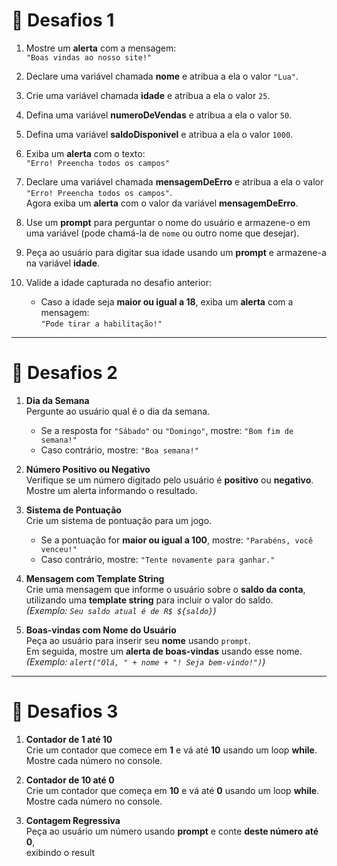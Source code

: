 # 🧩 Desafios 1

1. Mostre um **alerta** com a mensagem:  
   `"Boas vindas ao nosso site!"`

2. Declare uma variável chamada **nome** e atribua a ela o valor `"Lua"`.

3. Crie uma variável chamada **idade** e atribua a ela o valor `25`.

4. Defina uma variável **numeroDeVendas** e atribua a ela o valor `50`.

5. Defina uma variável **saldoDisponivel** e atribua a ela o valor `1000`.

6. Exiba um **alerta** com o texto:  
   `"Erro! Preencha todos os campos"`

7. Declare uma variável chamada **mensagemDeErro** e atribua a ela o valor `"Erro! Preencha todos os campos"`.  
   Agora exiba um **alerta** com o valor da variável **mensagemDeErro**.

8. Use um **prompt** para perguntar o nome do usuário e armazene-o em uma variável (pode chamá-la de `nome` ou outro nome que desejar).

9. Peça ao usuário para digitar sua idade usando um **prompt** e armazene-a na variável **idade**.

10. Valide a idade capturada no desafio anterior:  
    - Caso a idade seja **maior ou igual a 18**, exiba um **alerta** com a mensagem:  
      `"Pode tirar a habilitação!"`
---

# 🧩 Desafios 2

1. **Dia da Semana**  
   Pergunte ao usuário qual é o dia da semana.  
   - Se a resposta for `"Sábado"` ou `"Domingo"`, mostre: `"Bom fim de semana!"`  
   - Caso contrário, mostre: `"Boa semana!"`

2. **Número Positivo ou Negativo**  
   Verifique se um número digitado pelo usuário é **positivo** ou **negativo**.  
   Mostre um alerta informando o resultado.

3. **Sistema de Pontuação**  
   Crie um sistema de pontuação para um jogo.  
   - Se a pontuação for **maior ou igual a 100**, mostre: `"Parabéns, você venceu!"`  
   - Caso contrário, mostre: `"Tente novamente para ganhar."`

4. **Mensagem com Template String**  
   Crie uma mensagem que informe o usuário sobre o **saldo da conta**,  
   utilizando uma **template string** para incluir o valor do saldo.  
   *(Exemplo: `Seu saldo atual é de R$ ${saldo}`)*

5. **Boas-vindas com Nome do Usuário**  
   Peça ao usuário para inserir seu **nome** usando `prompt`.  
   Em seguida, mostre um **alerta de boas-vindas** usando esse nome.  
   *(Exemplo: `alert("Olá, " + nome + "! Seja bem-vindo!")`)*

---
# 🔁 Desafios 3

1. **Contador de 1 até 10**  
   Crie um contador que comece em **1** e vá até **10** usando um loop **while**.  
   Mostre cada número no console.

2. **Contador de 10 até 0**  
   Crie um contador que começa em **10** e vá até **0** usando um loop **while**.  
   Mostre cada número no console.

3. **Contagem Regressiva**  
   Peça ao usuário um número usando **prompt** e conte **deste número até 0**,  
   exibindo o result
